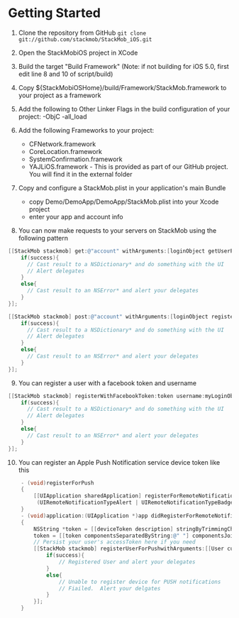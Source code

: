 # Getting Started
1. Clone the repository from GitHub
`git clone git://github.com/stackmob/StackMob_iOS.git`
2. Open the StackMobiOS project in XCode
3.  Build the target "Build Framework" (Note: if not building for iOS 5.0, first edit line 8 and 10 of script/build)
4.  Copy $\{StackMobiOSHome\}/build/Framework/StackMob.framework to your project as a framework
5. Add the following to Other Linker Flags in the build configuration of your project: -ObjC -all_load
6.  Add the following Frameworks to your project:

    - CFNetwork.framework
    - CoreLocation.framework
    - SystemConfirmation.framework
    - YAJLiOS.framework - This is provided as part of our GitHub project. You will find it in the external folder

7. Copy and configure a StackMob.plist in your application's main Bundle

    - copy Demo/DemoApp/DemoApp/StackMob.plist into your Xcode project
    - enter your app and account info

8. You can now make requests to your servers on StackMob using the following pattern

```objective-c
[[StackMob stackmob] get:@"account" withArguments:[loginObject getUserParams] andCallback:^(BOOL success, id result){
    if(success){
      // Cast result to a NSDictionary* and do something with the UI
      // Alert delegates
    }
    else{
      // Cast result to an NSError* and alert your delegates
    }
}];
```

```objective-c
[[StackMob stackmob] post:@"account" withArguments:[loginObject registerUserParams] andCallback:^(BOOL success, id result){
    if(success){
      // Cast result to a NSDictionary* and do something with the UI
      // Alert delegates
    }
    else{
      // Cast result to an NSError* and alert your delegates
    }
}];
```

9. You can register a user with a facebook token and username

```objective-c
[[StackMob stackmob] registerWithFacebookToken:token username:myLoginObject.userName andCallback:^(BOOL success, id result){
    if(success){
      // Cast result to a NSDictionary* and do something with the UI
      // Alert delegates
    }
    else{
      // Cast result to an NSError* and alert your delegates
    }
}];
```

10. You can register an Apple Push Notification service device token like this

```objective-c
    - (void)registerForPush
    {
        [[UIApplication sharedApplication] registerForRemoteNotificationTypes: 
         (UIRemoteNotificationTypeAlert | UIRemoteNotificationTypeBadge | UIRemoteNotificationTypeSound)];
    }
    - (void)application:(UIApplication *)app didRegisterForRemoteNotificationsWithDeviceToken:(NSData *)deviceToken 
    {
        NSString *token = [[deviceToken description] stringByTrimmingCharactersInSet:[NSCharacterSet characterSetWithCharactersInString:@"<>"]];
        token = [[token componentsSeparatedByString:@" "] componentsJoinedByString:@""];
        // Persist your user's accessToken here if you need
        [[StackMob stackmob] registerUserForPushwithArguments:[[User currentUser] deviceTokenParams] andCallback:^(BOOL success, id result){
            if(success){
                // Registered User and alert your delegates
            }
            else{
                // Unable to register device for PUSH notifications 
                // Fiailed.  Alert your delgates
            }
        }];
    }
```
